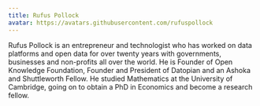 ```yaml
---
title: Rufus Pollock
avatar: https://avatars.githubusercontent.com/rufuspollock
---
```


Rufus Pollock is an entrepreneur and technologist who has worked on data platforms and open data for over twenty years with governments, businesses and non-profits all over the world. He is Founder of Open Knowledge Foundation, Founder and President of Datopian and an Ashoka and Shuttleworth Fellow. He studied Mathematics at the University of Cambridge, going on to obtain a PhD in Economics and become a research fellow.
